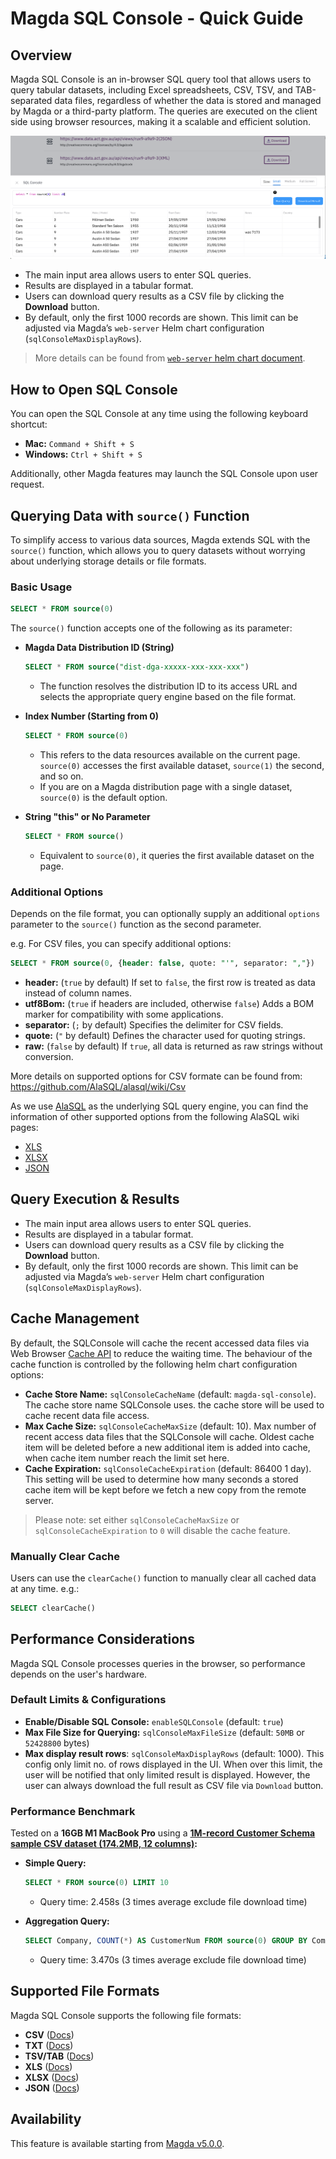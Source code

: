 # Magda SQL Console - Quick Guide

## Overview

Magda SQL Console is an in-browser SQL query tool that allows users to query tabular datasets, including Excel spreadsheets, CSV, TSV, and TAB-separated data files, regardless of whether the data is stored and managed by Magda or a third-party platform. The queries are executed on the client side using browser resources, making it a scalable and efficient solution.

![sql-console-screenshot](./screenshots/sql-console.png)

- The main input area allows users to enter SQL queries.
- Results are displayed in a tabular format.
- Users can download query results as a CSV file by clicking the **Download** button.
- By default, only the first 1000 records are shown. This limit can be adjusted via Magda’s `web-server` Helm chart configuration (`sqlConsoleMaxDisplayRows`).

> More details can be found from [`web-server` helm chart document](https://github.com/magda-io/magda/blob/main/deploy/helm/internal-charts/web-server/README.md).

## How to Open SQL Console

You can open the SQL Console at any time using the following keyboard shortcut:

- **Mac:** `Command + Shift + S`
- **Windows:** `Ctrl + Shift + S`

Additionally, other Magda features may launch the SQL Console upon user request.

## Querying Data with `source()` Function

To simplify access to various data sources, Magda extends SQL with the `source()` function, which allows you to query datasets without worrying about underlying storage details or file formats.

### Basic Usage

```sql
SELECT * FROM source(0)
```

The `source()` function accepts one of the following as its parameter:

- **Magda Data Distribution ID (String)**

  ```sql
  SELECT * FROM source("dist-dga-xxxxx-xxx-xxx-xxx")
  ```

  - The function resolves the distribution ID to its access URL and selects the appropriate query engine based on the file format.

- **Index Number (Starting from 0)**

  ```sql
  SELECT * FROM source(0)
  ```

  - This refers to the data resources available on the current page. `source(0)` accesses the first available dataset, `source(1)` the second, and so on.
  - If you are on a Magda distribution page with a single dataset, `source(0)` is the default option.

- **String "this" or No Parameter**

  ```sql
  SELECT * FROM source()
  ```

  - Equivalent to `source(0)`, it queries the first available dataset on the page.

### Additional Options

Depends on the file format, you can optionally supply an additional `options` parameter to the `source()` function as the second parameter.

e.g. For CSV files, you can specify additional options:

```sql
SELECT * FROM source(0, {header: false, quote: "'", separator: ","})
```

- **header:** (`true` by default) If set to `false`, the first row is treated as data instead of column names.
- **utf8Bom:** (`true` if headers are included, otherwise `false`) Adds a BOM marker for compatibility with some applications.
- **separator:** (`;` by default) Specifies the delimiter for CSV fields.
- **quote:** (`"` by default) Defines the character used for quoting strings.
- **raw:** (`false` by default) If `true`, all data is returned as raw strings without conversion.

More details on supported options for CSV formate can be found from: https://github.com/AlaSQL/alasql/wiki/Csv

As we use [AlaSQL](https://alasql.org/) as the underlying SQL query engine, you can find the information of other supported options from the following AlaSQL wiki pages:

- [XLS](https://github.com/AlaSQL/alasql/wiki/Xls)
- [XLSX](https://github.com/AlaSQL/alasql/wiki/Xlsx)
- [JSON](https://github.com/AlaSQL/alasql/wiki/Json)

## Query Execution & Results

- The main input area allows users to enter SQL queries.
- Results are displayed in a tabular format.
- Users can download query results as a CSV file by clicking the **Download** button.
- By default, only the first 1000 records are shown. This limit can be adjusted via Magda’s `web-server` Helm chart configuration (`sqlConsoleMaxDisplayRows`).

## Cache Management

By default, the SQLConsole will cache the recent accessed data files via Web Browser [Cache API](https://developer.mozilla.org/en-US/docs/Web/API/Cache) to reduce the waiting time. The behaviour of the cache function is controlled by the following helm chart configuration options:

- **Cache Store Name:** `sqlConsoleCacheName` (default: `magda-sql-console`). The cache store name SQLConsole uses. the cache store will be used to cache recent data file access.
- **Max Cache Size:** `sqlConsoleCacheMaxSize` (default: 10). Max number of recent access data files that the SQLConsole will cache. Oldest cache item will be deleted before a new additional item is added into cache, when cache item number reach the limit set here.
- **Cache Expiration:** `sqlConsoleCacheExpiration` (default: 86400 1 day). This setting will be used to determine how many seconds a stored cache item will be kept before we fetch a new copy from the remote server.

> Please note: set either `sqlConsoleCacheMaxSize` or `sqlConsoleCacheExpiration` to `0` will disable the cache feature.

### Manually Clear Cache

Users can use the `clearCache()` function to manually clear all cached data at any time. e.g.:

```sql
SELECT clearCache()
```

## Performance Considerations

Magda SQL Console processes queries in the browser, so performance depends on the user's hardware.

### Default Limits & Configurations

- **Enable/Disable SQL Console:** `enableSQLConsole` (default: `true`)
- **Max File Size for Querying:** `sqlConsoleMaxFileSize` (default: `50MB` or `52428800` bytes)
- **Max display result rows**: `sqlConsoleMaxDisplayRows` (default: 1000). This config only limit no. of rows displayed in the UI. When over this limit, the user will be notified that only limited result is displayed. However, the user can always download the full result as CSV file via `Download` button.

### Performance Benchmark

Tested on a **16GB M1 MacBook Pro** using a **[1M-record Customer Schema sample CSV dataset (174.2MB, 12 columns)](https://github.com/datablist/sample-csv-files):**

- **Simple Query:**

  ```sql
  SELECT * FROM source(0) LIMIT 10
  ```

  - Query time: 2.458s (3 times average exclude file download time)

- **Aggregation Query:**

  ```sql
  SELECT Company, COUNT(*) AS CustomerNum FROM source(0) GROUP BY Company ORDER BY CustomerNum DESC LIMIT 10
  ```

  - Query time: 3.470s (3 times average exclude file download time)

## Supported File Formats

Magda SQL Console supports the following file formats:

- **CSV** ([Docs](https://github.com/AlaSQL/alasql/wiki/Csv))
- **TXT** ([Docs](https://github.com/AlaSQL/alasql/wiki/Txt))
- **TSV/TAB** ([Docs](https://github.com/AlaSQL/alasql/wiki/Tsv))
- **XLS** ([Docs](https://github.com/AlaSQL/alasql/wiki/Xls))
- **XLSX** ([Docs](https://github.com/AlaSQL/alasql/wiki/Xlsx))
- **JSON** ([Docs](https://github.com/AlaSQL/alasql/wiki/Json))

## Availability

This feature is available starting from [Magda v5.0.0](https://github.com/magda-io/magda/releases/tag/v5.0.0).
